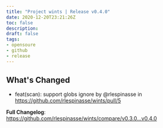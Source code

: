 ```yaml
---
title: "Project wints | Release v0.4.0"
date: 2020-12-20T23:21:26Z
toc: false
description: 
draft: false
tags:
- opensoure
- github
- release
---
```

## What's Changed
* feat(scan): support globs ignore by @rlespinasse in https://github.com/rlespinasse/wints/pull/5


**Full Changelog**: https://github.com/rlespinasse/wints/compare/v0.3.0...v0.4.0